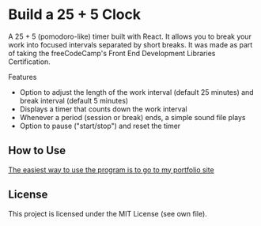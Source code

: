 # Build a 25 + 5 Clock

A 25 + 5 (pomodoro-like) timer built with React. It allows you to break your work into focused intervals separated by short breaks. It was made as part of taking the freeCodeCamp's Front End Development Libraries Certification.

Features

- Option to adjust the length of the work interval (default 25 minutes) and break interval (default 5 minutes)
- Displays a timer that counts down the work interval
- Whenever a period (session or break) ends, a simple sound file plays
- Option to pause ("start/stop") and reset the timer

## How to Use

[The easiest way to use the program is to go to my portfolio site](https://www.robiniversen.com/build-a-25-plus-5-clock)

## License

This project is licensed under the MIT License (see own file).
